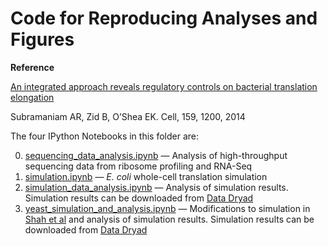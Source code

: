 Code for Reproducing Analyses and Figures
=========================================

**Reference**

[An integrated approach reveals regulatory controls on bacterial translation elongation](http://www.ncbi.nlm.nih.gov/pubmed/25416955)

Subramaniam AR, Zid B, O’Shea EK. Cell, 159, 1200, 2014

The four IPython Notebooks in this folder are:

0. [sequencing_data_analysis.ipynb](sequencing_data_analysis.ipynb) — Analysis of high-throughput sequencing data from ribosome profiling and RNA-Seq
0. [simulation.ipynb](simulation.ipynb) — *E. coli* whole-cell translation simulation
0. [simulation_data_analysis.ipynb](simulation_data_analysis.ipynb) — Analysis of simulation results. Simulation results can be downloaded from [Data Dryad](http://datadryad.org/resource/doi:10.5061/dryad.ch352)
0. [yeast_simulation_and_analysis.ipynb](yeast_simulation_and_analysis.ipynb) — Modifications to simulation in [Shah et al](http://www.ncbi.nlm.nih.gov/pubmed/23791185) and analysis of simulation results. Simulation results can be downloaded from [Data Dryad](http://datadryad.org/resource/doi:10.5061/dryad.ch352) 
